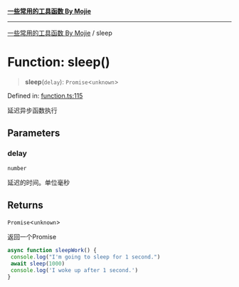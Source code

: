 [**一些常用的工具函数 By Mojie**](../README.md)

***

[一些常用的工具函数 By Mojie](../globals.md) / sleep

# Function: sleep()

> **sleep**(`delay`): `Promise`\<`unknown`\>

Defined in: [function.ts:115](https://github.com/mojiefong/utils/blob/8d43a08c9cee3486bdce98ae9522c4a66e3c2c71/src/function.ts#L115)

延迟异步函数执行

## Parameters

### delay

`number`

延迟的时间。单位毫秒

## Returns

`Promise`\<`unknown`\>

返回一个Promise
``` typescript
async function sleepWork() {
 console.log("I'm going to sleep for 1 second.")
 await sleep(1000)
 console.log('I woke up after 1 second.')
}
```
